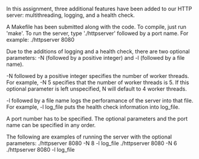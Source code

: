 In this assignment, three additional features have been added to our HTTP
server: multithreading, logging, and a health check. 

A Makefile has been submitted along with the code.
To compile, just run 'make'.
To run the server, type './httpserver' followed by a port name. For example:
./httpserver 8080

Due to the additions of logging and a health check, there are two optional 
parameters: -N (followed by a positive integer) and -l (followed by a file
name). 

-N followed by a positive integer specifies the number of worker threads. 
For example, -N 5 specifies that the number of worker threads is 5. If this
optional parameter is left unspecified, N will default to 4 worker threads. 

-l followed by a file name logs the perforamance of the server into that 
file. For example, -l log_file puts the health check information into 
log_file. 

A port number has to be specified. The optional parameters and the port name
can be specified in any order. 

The following are examples of running the server with the optional parameters:
./httpserver 8080 -N 8 -l log_file
./httpserver 8080 -N 6
./httpserver 8080 -l log_file
